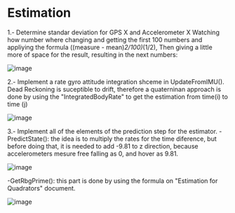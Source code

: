 # Estimation
1.- Determine standar deviation for GPS X and Accelerometer X
Watching how number where changing and getting the first 100 numbers and appliying the formula ((measure - mean)*2/100)*(1/2),
Then giving a little more of space for the result, resulting in the next numbers:

![image](https://user-images.githubusercontent.com/29236973/141076284-5263583e-787d-4c23-a40f-8048af0bc22e.png)

2.- Implement a rate gyro attitude integration shceme in UpdateFromIMU().
Dead Reckoning is suceptible to drift, therefore a quaterninan approach is done by using the "IntegratedBodyRate" to get the estimation from time(i) to time (j)

![image](https://user-images.githubusercontent.com/29236973/141078023-4e70dcab-1ec0-446a-ad14-1e2ebabd82a2.png)

3.- Implement all of the elements of the prediction step for the estimator.
-PredictState(): the idea is to multiply the rates for the time diference, but before doing that, it is needed to add -9.81 to z direction, because accelerometers mesure free falling as 0, and hover as 9.81.

![image](https://user-images.githubusercontent.com/29236973/141083949-470448bc-211d-427a-a00e-46af63fcdd45.png)

-GetRbgPrime(): this part is done by using the formula on "Estimation for Quadrators" document.

![image](https://user-images.githubusercontent.com/29236973/141085098-253cc945-5a4d-408a-9c6f-400b950e450e.png)


